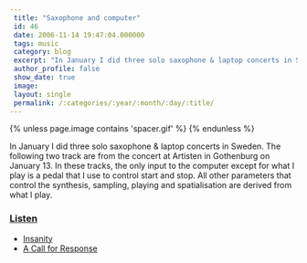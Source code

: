 ```yaml
---
 title: "Saxophone and computer"
 id: 46
 date: 2006-11-14 19:47:04.000000
 tags: music
 category: blog
 excerpt: "In January I did three solo saxophone & laptop concerts in Sweden. The following two track are from the concert at Artisten in Gothenburg on January 13. In these tracks, the only input to the computer..."
 author_profile: false
 show_date: true
 image: 
 layout: single
 permalink: /:categories/:year/:month/:day/:title/
---
```

{% unless page.image contains 'spacer.gif' %}
{% endunless %}

In January I did three solo saxophone & laptop concerts in Sweden. The following two track are from the concert at Artisten in Gothenburg on January 13. In these tracks, the only input to the computer except for what I play is a pedal that I use to control start and stop. All other parameters that control the synthesis, sampling, playing and spatialisation are derived from what I play.



<h3><a href="http://www.henrikfrisk.com/index.jsp?metaId=music&amp;id=music&amp;about=1&amp;field=upload&amp;query=2005-01-28">Listen</a></h3>



<ul>
<li><a href="http://www.henrikfrisk.com/index.jsp?metaId=music&amp;id=music&amp;about=1&amp;field=name&amp;query=Insanity">Insanity</a></li>
<li><a href="http://www.henrikfrisk.com/index.jsp?metaId=music&amp;id=music&amp;about=1&amp;field=name&amp;query=A Call for Response">A Call for Response</a></li>
</ul>
